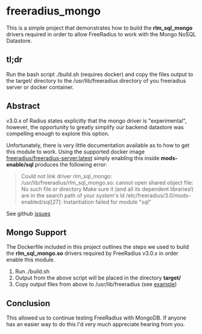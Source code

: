 # freeradius_mongo

This is a simple project that demonstrates how to build the **rlm_sql_mongo** drivers required in order to allow FreeRadius to work with the Mongo NoSQL Datastore.

## tl;dr
Run the bash script ./build.sh (requires docker) and copy the files output to the target/ directory to the /usr/lib/freeradius directory of you freeradius server or docker container.

## Abstract
v3.0.x of Radius states explicitly that the mongo driver is "experimental", however, the opportunity to greatly simplify our backend datastore was compelling enough to explore this option.

Unfortunately, there is very little documentation available as to how to get this module to work.   Using the supported docker image [freeradius/freeradius-server:latest](https://hub.docker.com/r/freeradius/freeradius-server) simply enabling this inside **mods-enable/sql** produces the following error:

> Could not link driver rlm_sql_mongo: /usr/lib/freeradius/rlm_sql_mongo.so:  cannot open shared object file: No such file or directory Make sure it (and all its dependent libraries!) are in the search path of your system's ld /etc/freeradius/3.0/mods-enabled/sql[27]: Instantiation failed for module "sql"

See github [issues](https://github.com/FreeRADIUS/freeradius-server/issues?q=mongo)

## Mongo Support
The Dockerfile included in this project outlines the steps we used to build the **rlm_sql_mongo.so** drivers required by FreeRadius v3.0.x in order enable this module.

1. Run ./build.sh
2. Output from the above script will be placed in the directory **target/**
3. Copy output files from above to /usr/lib/freeradius (see [example](../example/Dockerfile))


## Conclusion
This allowed us to continue testing FreeRadius with MongoDB.  If anyone has an easier way to do this I'd very much appreciate hearing from you.  
